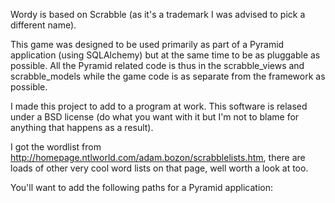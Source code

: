 Wordy is based on Scrabble (as it's a trademark I was advised to pick a different name).

This game was designed to be used primarily as part of a Pyramid application (using SQLAlchemy) but at the same time to be as pluggable as possible. All the Pyramid related code is thus in the scrabble_views and scrabble_models while the game code is as separate from the framework as possible.

I made this project to add to a program at work. This software is relased under a BSD license (do what you want with it but I'm not to blame for anything that happens as a result).

I got the wordlist from http://homepage.ntlworld.com/adam.bozon/scrabblelists.htm, there are loads of other very cool word lists on that page, well worth a look at too.



You'll want to add the following paths for a Pyramid application:
